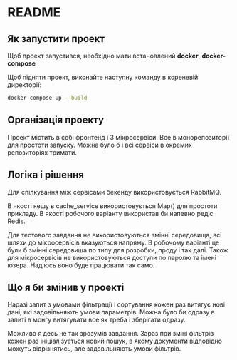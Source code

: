 # README

## Як запустити проект

Щоб проект запустився, необхідно мати встановлений **docker**, **docker-compose**

Щоб підняти проект, виконайте наступну команду в кореневій директорії:

```bash
docker-compose up --build
```
## Організація проекту
Проект містить в собі фронтенд і 3 мікросервіси. Все в монорепозиторії для простоти запуску. Можна було б і всі сервіси в окремих репозиторіях тримати.

## Логіка і рішення
Для спілкування між сервісами бекенду використовується RabbitMQ.

В якості кешу в cache_service використовується Map() для простоти прикладу.
В якості робочого варіанту використав би напевно редіс Redis.

Для тестового завдання не використовуються змінні середовища, всі шляхи до мікросервісів вказуються напряму. В робочому варіанті це були б змінні середовища по типу для розробки, проду і так далі. Також для мікросервісів не використовуються доступи по паролю та імені юзера. Надіюсь воно буде працювати так само.

## Що я би змінив у проекті
Наразі запит з умовами фільтрації і сортування кожен раз витягує нові дані, які задовільняють умови параметрів. Можна було би одразу в запиті в монгу витягувати все як треба і зберігати одразу.

Можливо я десь не так зрозумів завдання.
Зараз при зміні фільтрів кожен раз ініціалізується новий пошук, в якому документи відповідно можуть відрізнятись, але задовільняють умови фільтрів.


